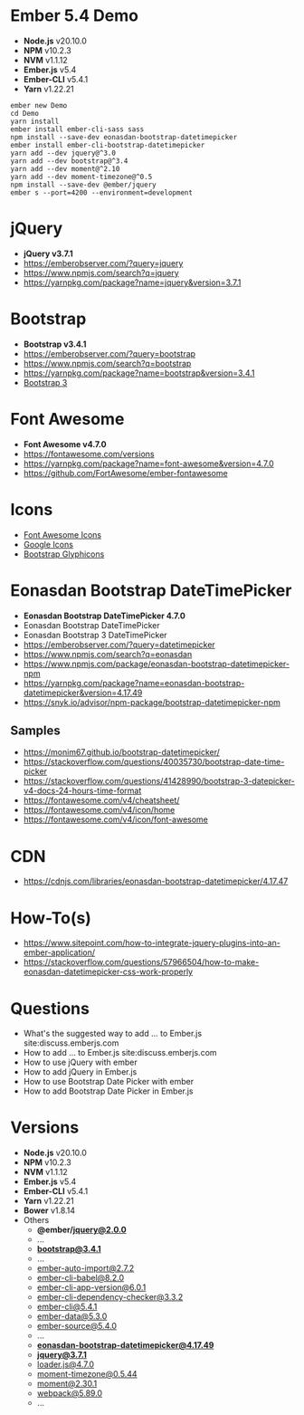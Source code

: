 # Ember 5.4 Demo
+ **Node.js** v20.10.0
+ **NPM** v10.2.3
+ **NVM** v1.1.12
+ **Ember.js** v5.4
+ **Ember-CLI** v5.4.1
+ **Yarn** v1.22.21

```
ember new Demo
cd Demo
yarn install
ember install ember-cli-sass sass
npm install --save-dev eonasdan-bootstrap-datetimepicker
ember install ember-cli-bootstrap-datetimepicker
yarn add --dev jquery@^3.0
yarn add --dev bootstrap@^3.4
yarn add --dev moment@^2.10
yarn add --dev moment-timezone@^0.5
npm install --save-dev @ember/jquery
ember s --port=4200 --environment=development
```

# jQuery
+ **jQuery v3.7.1**
+ https://emberobserver.com/?query=jquery
+ https://www.npmjs.com/search?q=jquery
+ https://yarnpkg.com/package?name=jquery&version=3.7.1

# Bootstrap
+ **Bootstrap v3.4.1**
+ https://emberobserver.com/?query=bootstrap
+ https://www.npmjs.com/search?q=bootstrap
+ https://yarnpkg.com/package?name=bootstrap&version=3.4.1
+ [Bootstrap 3](https://www.w3schools.com/bootstrap/)

# Font Awesome
+ **Font Awesome v4.7.0**
+ https://fontawesome.com/versions
+ https://yarnpkg.com/package?name=font-awesome&version=4.7.0
+ https://github.com/FortAwesome/ember-fontawesome

# Icons
+ [Font Awesome Icons](https://www.w3schools.com/icons/fontawesome_icons_intro.asp)
+ [Google Icons](https://www.w3schools.com/icons/google_icons_intro.asp)
+ [Bootstrap Glyphicons](https://www.w3schools.com/icons/bootstrap_icons_glyphicons.asp)

# Eonasdan Bootstrap DateTimePicker
+ **Eonasdan Bootstrap DateTimePicker 4.7.0**
+ Eonasdan Bootstrap DateTimePicker
+ Eonasdan Bootstrap 3 DateTimePicker
+ https://emberobserver.com/?query=datetimepicker
+ https://www.npmjs.com/search?q=eonasdan
+ https://www.npmjs.com/package/eonasdan-bootstrap-datetimepicker-npm
+ https://yarnpkg.com/package?name=eonasdan-bootstrap-datetimepicker&version=4.17.49
+ https://snyk.io/advisor/npm-package/bootstrap-datetimepicker-npm

## Samples
+ https://monim67.github.io/bootstrap-datetimepicker/
+ https://stackoverflow.com/questions/40035730/bootstrap-date-time-picker
+ https://stackoverflow.com/questions/41428990/bootstrap-3-datepicker-v4-docs-24-hours-time-format
+ https://fontawesome.com/v4/cheatsheet/
+ https://fontawesome.com/v4/icon/home
+ https://fontawesome.com/v4/icon/font-awesome

# CDN
+ https://cdnjs.com/libraries/eonasdan-bootstrap-datetimepicker/4.17.47

# How-To(s)
+ https://www.sitepoint.com/how-to-integrate-jquery-plugins-into-an-ember-application/
+ https://stackoverflow.com/questions/57966504/how-to-make-eonasdan-datetimepicker-css-work-properly

# Questions
+ What's the suggested way to add ... to Ember.js site:discuss.emberjs.com
+ How to add ... to Ember.js site:discuss.emberjs.com
+ How to use jQuery with ember
+ How to add jQuery in Ember.js
+ How to use Bootstrap Date Picker with ember
+ How to add Bootstrap Date Picker in Ember.js

# Versions
+ **Node.js** v20.10.0
+ **NPM** v10.2.3
+ **NVM** v1.1.12
+ **Ember.js** v5.4
+ **Ember-CLI** v5.4.1
+ **Yarn** v1.22.21
+ **Bower** v1.8.14
+ Others
  + **@ember/jquery@2.0.0**
  + ...
  + **bootstrap@3.4.1**
  + ...
  + ember-auto-import@2.7.2
  + ember-cli-babel@8.2.0
  + ember-cli-app-version@6.0.1
  + ember-cli-dependency-checker@3.3.2
  + ember-cli@5.4.1
  + ember-data@5.3.0
  + ember-source@5.4.0
  + ...
  + **eonasdan-bootstrap-datetimepicker@4.17.49**
  + **jquery@3.7.1**
  + loader.js@4.7.0  
  + moment-timezone@0.5.44
  + moment@2.30.1  
  + webpack@5.89.0
  + ...
